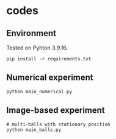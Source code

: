 # codes

## Environment
Tested on Pyhton 3.9.16.

```
pip install -r requirements.txt
```

## Numerical experiment
```
python main_numerical.py
```

## Image-based experiment
```
# multi-balls with stationary position
python main_balls.py
```
